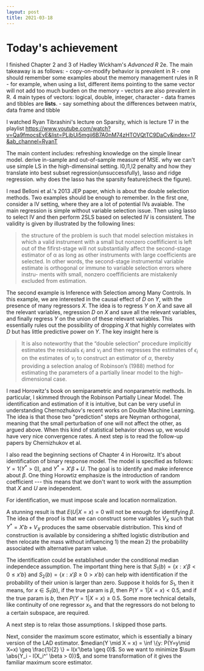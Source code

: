 ```yaml
---
layout: post
title: 2021-03-18
---
```


<head>
    <script src="https://cdn.mathjax.org/mathjax/latest/MathJax.js?config=TeX-AMS-MML_HTMLorMML" type="text/javascript"></script>
    <script type="text/x-mathjax-config">
        MathJax.Hub.Config({
            tex2jax: {
            skipTags: ['script', 'noscript', 'style', 'textarea', 'pre'],
            inlineMath: [['$','$']]
            }
        });
    </script>
</head>


# Today's achievement

I finished Chapter 2 and 3 of Hadley Wickham's *Advanced R* 2e. The main takeaway is as follows: 
    - copy-on-modify behavior is prevalent in R
    - one should remember some examples about the memory management rules in R
    - for example, when using a list, different items pointing to the same vector will not add too much burden on the memory
    - vectors are also prevalent in R. 4 main types of vectors: logical, double, integer, character
    - data frames and tibbles are **lists**.
    - say something about the differences between matrix, data frame and tibble

I watched Ryan Tibrashini's lecture on Sparsity, which is lecture 17 in the playlist https://www.youtube.com/watch?v=Qa9fmocsEvE&list=PLjbUi5mgii6B7A0nM74zHTOVQtTC9DaCv&index=17&ab_channel=RyanT

The main content includes: refreshing knowledge on the simple linear model. derive in-sample and out-of-sample measure of MSE. why we can't use simple LS in the high-dimensinal setting. l0,l1,l2 penalty and how they translate into best subset regression(unsuccessfully), lasso and ridge regression. why does the lasso has the sparsity feature(check the figure).

I read Belloni et al.'s 2013 JEP paper, which is about the double selection methods. Two examples should be enough to remember. In the first one, consider a IV setting, where they are a lot of potential IVs avaiable. The main regression is simple without variable selection issue. Then using lasso to select IV and then perform 2SLS based on selected IV is consistent. The validity is given by illustrated by the following lines:

>the structure of the problem is such that model selection mistakes in which a valid instrument with a small but nonzero coeffificient is left out of the fifirst-stage will not substantially affect the second-stage estimator of α as long as other instruments with large coefficients are selected. In other words, the second-stage instrumental variable estimate is orthogonal or immune to variable selection errors where instru- ments with small, nonzero coeffificients are mistakenly excluded from estimation. 

The second example is Inference with Selection among Many Controls. In this example, we are interested in the causal effect of $D$ on $Y$, with the presence of many regressors $X$. The idea is to regress $Y$ on $X$ and save all the relevant variables, regression $D$ on $X$ and save all the relevant variables, and finally regress $Y$ on the union of these relevant variables. This essentially rules out the possibility of dropping $X$ that highly correlates with $D$ but has little predictive power on $Y$. The key insight here is 

> It is also noteworthy that the “double selection” procedure implicitly estimates the residuals $\epsilon_i$ and $\nu_i$ and then regresses the estimates of $\epsilon_i$ on the estimates of $\nu_i$ to construct an estimator of $\alpha$, thereby providing a selection analog of Robinson’s (1988) method for estimating the parameters of a partially linear model to the high-dimensional case.

I read Horowitz's book on semiparametric and nonparametric methods. In particular, I skimmed through the Robinson Partially Linear Model. The identification and estimation of it is intuitive, but can be very useful in understanding Chernozhukov's recent works on Double Machine Learning. The idea is that those two "prediction" steps are Neyman orthogonal, meaning that the small perturbation of one will not affect the other, as argued above. When this kind of statistical behavior shows up, we would have very nice convergence rates. A next step is to read the follow-up papers by Chernizhukov et al.

I also read the beginning sections of Chapter 4 in Horowitz. It's about identification of binary response model. The model is specified as follows: $Y = 1(Y^* > 0)$, and $Y^* = X'\beta + U$. The goal is to identify and make inference about $\beta$. One thing Horowtiz emphasize is the introduction of random coefficient --- this means that we don't want to work with the assumption that $X$ and $U$ are independent.

For identification, we must impose scale and location normalization. 

A stunning result is that $E(U | X = x) = 0$ will not be enough for identifying $\beta$. The idea of the proof is that we can construct some variables $V_X$ such that $Y^* = X'b + V_X$ produces the same observable distribution. This kind of construction is available by considering a shifted logistic distribution and then relocate the mass without influencing 1) the mean 2) the probability associated with alternative param value.

The identification could be established under the conditional median independece assumption. The important thing here is that $S_1(b) = \{x: x'\beta < 0 \leq x'b \}$ and $S_2(b) = \{x: x'\beta \geq 0 > x'b \}$ can help with identification if the probability of their union is larger than zero. Suppose it holds for $S_1$, then it means, for $x \in S_1(b)$, if the true param is $\beta$, then $P(Y=1 | X = x) < 0.5$, and if the true param is $b$, then $P(Y=1 | X = x) \geq 0.5$. Some more technical details, like continuity of one regressor $x_1$, and that the regressors do not belong to a certain subspace, are required.

A next step is to relax those assumptions. I skipped those parts.

Next, consider the maximum score estimator, which is essentially a binary version of the LAD estimator. $median(Y \mid X = x) = \inf \{y: P(Y=y\mid X=x) \geq \frac{1}{2} \} = I(x'\beta \geq 0)$. So we want to minimize $\sum \abs{Y_i - I(X_i^' \beta > 0)}$, and some transformation of it gives the familiar maximum score estimator.


